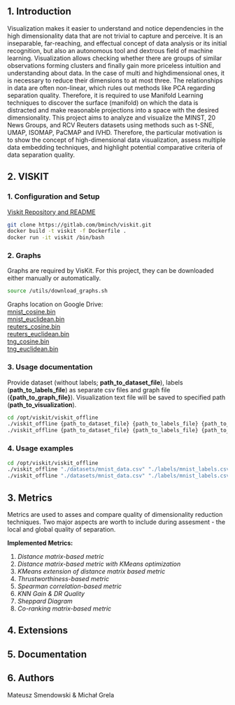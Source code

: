 ## 1. Introduction
Visualization makes it easier to understand and notice dependencies in the high dimensionality data
that are not trivial to capture and perceive. It is an inseparable, far-reaching, and effectual concept
of data analysis or its initial recognition, but also an autonomous tool and dextrous field of machine
learning. Visualization allows checking whether there are groups of similar observations forming clusters
and finally gain more priceless intuition and understanding about data. In the case of multi and highdimensional
ones, it is necessary to reduce their dimensions to at most three. The relationships in
data are often non-linear, which rules out methods like PCA regarding separation quality.
Therefore, it is required to use Manifold Learning techniques to discover the surface (manifold) on which
the data is distracted and make reasonable projections into a space with the desired dimensionality. This project aims to analyze and visualize the MINST, 20 News Groups, and RCV Reuters datasets
using methods such as t-SNE, UMAP, ISOMAP, PaCMAP and IVHD. Therefore, the particular motivation
is to show the concept of high-dimensional data visualization, assess multiple data embedding
techniques, and highlight potential comparative criteria of data separation quality.


## 2. VISKIT
### 1. Configuration and Setup
[Viskit Repository and README](https://gitlab.com/bminch/viskit)
```bash
git clone https://gitlab.com/bminch/viskit.git
docker build -t viskit -f Dockerfile .
docker run -it viskit /bin/bash
```

### 2. Graphs
Graphs are required by VisKit. For this project, they can be downloaded either manually or automatically.
```bash
source /utils/download_graphs.sh
```
Graphs location on Google Drive: <br>
[mnist_cosine.bin](https://drive.google.com/file/d/1vhY_dvn30s_muTN7-vzqKzKSWpRb-YWW/view?usp=sharing) <br>
[mnist_euclidean.bin](https://drive.google.com/file/d/1SYScDuxFx9-kYpFHljloVuZFZzR7OmBh/view?usp=sharing) <br>
[reuters_cosine.bin](https://drive.google.com/file/d/1QhLo11NKZ_DpFLNcF33e8sew0K7d7UI4/view?usp=sharing) <br>
[reuters_euclidean.bin](https://drive.google.com/file/d/1k4WH6piQmHP3c8DixlbmVF99wCF4ysNo/view?usp=sharing) <br>
[tng_cosine.bin](https://drive.google.com/file/d/1j3O0EIZE3A-eNNy08gFGUK5h86djlOJ-/view?usp=sharing) <br>
[tng_euclidean.bin](https://drive.google.com/file/d/1KDgp8hnX8hTN4M9APWzOVOWm2qi-aVDl/view?usp=sharing) <br>

### 3. Usage documentation
Provide dataset (without labels; <b>path_to_dataset_file</b>), labels (<b>path_to_labels_file</b>) as separate csv files and graph file (<b>{path_to_graph_file}</b>). Visualization text file will be saved to specified path (<b>path_to_visualization</b>).
```bash
cd /opt/viskit/viskit_offline
./viskit_offline {path_to_dataset_file} {path_to_labels_file} {path_to_graph_file} {path_to_visualization} 2500 2 1 1 0 0 0 "force-directed"
./viskit_offline {path_to_dataset_file} {path_to_labels_file} {path_to_graph_file} {path_to_visualization}
```

### 4. Usage examples
```bash
cd /opt/viskit/viskit_offline
./viskit_offline "./datasets/mnist_data.csv" "./labels/mnist_labels.csv" "./graphs/mnist.bin" ./visualization.txt 2500 2 1 1 0 0 0 "force-directed"
./viskit_offline "./datasets/mnist_data.csv" "./labels/mnist_labels.csv" "./graphs/mnist.bin" ./visualization.txt
```

## 3. Metrics
Metrics are used to asses and compare quality of dimensionality reduction techniques. Two major aspects are worth to include during assesment - the local and global quality of separation.

**Implemented Metrics:**
1. *Distance matrix-based metric*
2. *Distance matrix-based metric with KMeans optimization*
3. *KMeans extension of distance matrix based metric*
4. *Thrustworthiness-based metric*
5. *Spearman correlation-based metric*
6. *KNN Gain & DR Quality*
7. *Sheppard Diagram*
8. *Co-ranking matrix-based metric*

## 4. Extensions

## 5. Documentation

## 6. Authors
Mateusz Smendowski & Michał Grela